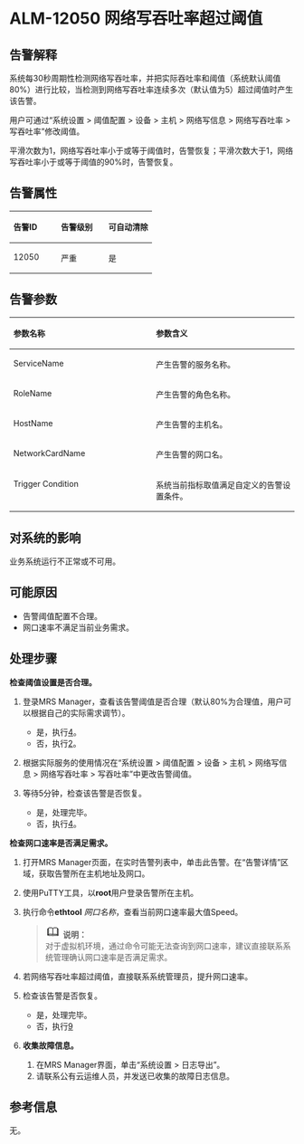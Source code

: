 # ALM-12050 网络写吞吐率超过阈值<a name="ZH-CN_TOPIC_0093195099"></a>

## 告警解释<a name="zh-cn_topic_0087154418_zh-cn_topic_0087039440_section45345163"></a>

系统每30秒周期性检测网络写吞吐率，并把实际吞吐率和阈值（系统默认阈值80%）进行比较，当检测到网络写吞吐率连续多次（默认值为5）超过阈值时产生该告警。

用户可通过“系统设置 \> 阈值配置 \> 设备 \> 主机 \> 网络写信息 \> 网络写吞吐率 \> 写吞吐率”修改阈值。

平滑次数为1，网络写吞吐率小于或等于阈值时，告警恢复；平滑次数大于1，网络写吞吐率小于或等于阈值的90%时，告警恢复。

## 告警属性<a name="zh-cn_topic_0087154418_zh-cn_topic_0087039440_section5453291"></a>

<a name="zh-cn_topic_0087154418_zh-cn_topic_0087039440_table23930420"></a>
<table><thead align="left"><tr id="zh-cn_topic_0087154418_zh-cn_topic_0087039440_row6912640"><th class="cellrowborder" valign="top" width="33.33333333333333%" id="mcps1.1.4.1.1"><p id="zh-cn_topic_0087154418_zh-cn_topic_0087039440_p23052935"><a name="zh-cn_topic_0087154418_zh-cn_topic_0087039440_p23052935"></a><a name="zh-cn_topic_0087154418_zh-cn_topic_0087039440_p23052935"></a>告警ID</p>
</th>
<th class="cellrowborder" valign="top" width="33.33333333333333%" id="mcps1.1.4.1.2"><p id="zh-cn_topic_0087154418_zh-cn_topic_0087039440_p55348467"><a name="zh-cn_topic_0087154418_zh-cn_topic_0087039440_p55348467"></a><a name="zh-cn_topic_0087154418_zh-cn_topic_0087039440_p55348467"></a>告警级别</p>
</th>
<th class="cellrowborder" valign="top" width="33.33333333333333%" id="mcps1.1.4.1.3"><p id="zh-cn_topic_0087154418_zh-cn_topic_0087039440_p54040876"><a name="zh-cn_topic_0087154418_zh-cn_topic_0087039440_p54040876"></a><a name="zh-cn_topic_0087154418_zh-cn_topic_0087039440_p54040876"></a>可自动清除</p>
</th>
</tr>
</thead>
<tbody><tr id="zh-cn_topic_0087154418_zh-cn_topic_0087039440_row15234841"><td class="cellrowborder" valign="top" width="33.33333333333333%" headers="mcps1.1.4.1.1 "><p id="zh-cn_topic_0087154418_zh-cn_topic_0087039440_p26062627"><a name="zh-cn_topic_0087154418_zh-cn_topic_0087039440_p26062627"></a><a name="zh-cn_topic_0087154418_zh-cn_topic_0087039440_p26062627"></a>12050</p>
</td>
<td class="cellrowborder" valign="top" width="33.33333333333333%" headers="mcps1.1.4.1.2 "><p id="zh-cn_topic_0087154418_zh-cn_topic_0087039440_p30698033"><a name="zh-cn_topic_0087154418_zh-cn_topic_0087039440_p30698033"></a><a name="zh-cn_topic_0087154418_zh-cn_topic_0087039440_p30698033"></a>严重</p>
</td>
<td class="cellrowborder" valign="top" width="33.33333333333333%" headers="mcps1.1.4.1.3 "><p id="zh-cn_topic_0087154418_zh-cn_topic_0087039440_p3512748"><a name="zh-cn_topic_0087154418_zh-cn_topic_0087039440_p3512748"></a><a name="zh-cn_topic_0087154418_zh-cn_topic_0087039440_p3512748"></a>是</p>
</td>
</tr>
</tbody>
</table>

## 告警参数<a name="zh-cn_topic_0087154418_zh-cn_topic_0087039440_section49079619"></a>

<a name="zh-cn_topic_0087154418_zh-cn_topic_0087039440_table16097147"></a>
<table><thead align="left"><tr id="zh-cn_topic_0087154418_zh-cn_topic_0087039440_row57612784"><th class="cellrowborder" valign="top" width="50%" id="mcps1.1.3.1.1"><p id="zh-cn_topic_0087154418_zh-cn_topic_0087039440_p36123922"><a name="zh-cn_topic_0087154418_zh-cn_topic_0087039440_p36123922"></a><a name="zh-cn_topic_0087154418_zh-cn_topic_0087039440_p36123922"></a>参数名称</p>
</th>
<th class="cellrowborder" valign="top" width="50%" id="mcps1.1.3.1.2"><p id="zh-cn_topic_0087154418_zh-cn_topic_0087039440_p40356556"><a name="zh-cn_topic_0087154418_zh-cn_topic_0087039440_p40356556"></a><a name="zh-cn_topic_0087154418_zh-cn_topic_0087039440_p40356556"></a>参数含义</p>
</th>
</tr>
</thead>
<tbody><tr id="zh-cn_topic_0087154418_zh-cn_topic_0087039440_row47655623"><td class="cellrowborder" valign="top" width="50%" headers="mcps1.1.3.1.1 "><p id="zh-cn_topic_0087154418_zh-cn_topic_0087039440_p34900267"><a name="zh-cn_topic_0087154418_zh-cn_topic_0087039440_p34900267"></a><a name="zh-cn_topic_0087154418_zh-cn_topic_0087039440_p34900267"></a>ServiceName</p>
</td>
<td class="cellrowborder" valign="top" width="50%" headers="mcps1.1.3.1.2 "><p id="zh-cn_topic_0087154418_zh-cn_topic_0087039440_p8349342"><a name="zh-cn_topic_0087154418_zh-cn_topic_0087039440_p8349342"></a><a name="zh-cn_topic_0087154418_zh-cn_topic_0087039440_p8349342"></a>产生告警的服务名称。</p>
</td>
</tr>
<tr id="zh-cn_topic_0087154418_zh-cn_topic_0087039440_row8035222"><td class="cellrowborder" valign="top" width="50%" headers="mcps1.1.3.1.1 "><p id="zh-cn_topic_0087154418_zh-cn_topic_0087039440_p46873254"><a name="zh-cn_topic_0087154418_zh-cn_topic_0087039440_p46873254"></a><a name="zh-cn_topic_0087154418_zh-cn_topic_0087039440_p46873254"></a>RoleName</p>
</td>
<td class="cellrowborder" valign="top" width="50%" headers="mcps1.1.3.1.2 "><p id="zh-cn_topic_0087154418_zh-cn_topic_0087039440_p38637210"><a name="zh-cn_topic_0087154418_zh-cn_topic_0087039440_p38637210"></a><a name="zh-cn_topic_0087154418_zh-cn_topic_0087039440_p38637210"></a>产生告警的角色名称。</p>
</td>
</tr>
<tr id="zh-cn_topic_0087154418_zh-cn_topic_0087039440_row12190573"><td class="cellrowborder" valign="top" width="50%" headers="mcps1.1.3.1.1 "><p id="zh-cn_topic_0087154418_zh-cn_topic_0087039440_p47912371"><a name="zh-cn_topic_0087154418_zh-cn_topic_0087039440_p47912371"></a><a name="zh-cn_topic_0087154418_zh-cn_topic_0087039440_p47912371"></a>HostName</p>
</td>
<td class="cellrowborder" valign="top" width="50%" headers="mcps1.1.3.1.2 "><p id="zh-cn_topic_0087154418_zh-cn_topic_0087039440_p55696849"><a name="zh-cn_topic_0087154418_zh-cn_topic_0087039440_p55696849"></a><a name="zh-cn_topic_0087154418_zh-cn_topic_0087039440_p55696849"></a>产生告警的主机名。</p>
</td>
</tr>
<tr id="zh-cn_topic_0087154418_zh-cn_topic_0087039440_row31509601"><td class="cellrowborder" valign="top" width="50%" headers="mcps1.1.3.1.1 "><p id="zh-cn_topic_0087154418_zh-cn_topic_0087039440_p2140920"><a name="zh-cn_topic_0087154418_zh-cn_topic_0087039440_p2140920"></a><a name="zh-cn_topic_0087154418_zh-cn_topic_0087039440_p2140920"></a>NetworkCardName</p>
</td>
<td class="cellrowborder" valign="top" width="50%" headers="mcps1.1.3.1.2 "><p id="zh-cn_topic_0087154418_zh-cn_topic_0087039440_p39196794"><a name="zh-cn_topic_0087154418_zh-cn_topic_0087039440_p39196794"></a><a name="zh-cn_topic_0087154418_zh-cn_topic_0087039440_p39196794"></a>产生告警的网口名。</p>
</td>
</tr>
<tr id="zh-cn_topic_0087154418_zh-cn_topic_0087039440_row17226832"><td class="cellrowborder" valign="top" width="50%" headers="mcps1.1.3.1.1 "><p id="zh-cn_topic_0087154418_zh-cn_topic_0087039440_p53196128"><a name="zh-cn_topic_0087154418_zh-cn_topic_0087039440_p53196128"></a><a name="zh-cn_topic_0087154418_zh-cn_topic_0087039440_p53196128"></a>Trigger Condition</p>
</td>
<td class="cellrowborder" valign="top" width="50%" headers="mcps1.1.3.1.2 "><p id="zh-cn_topic_0087154418_zh-cn_topic_0087039440_p13919121"><a name="zh-cn_topic_0087154418_zh-cn_topic_0087039440_p13919121"></a><a name="zh-cn_topic_0087154418_zh-cn_topic_0087039440_p13919121"></a>系统当前指标取值满足自定义的告警设置条件。</p>
</td>
</tr>
</tbody>
</table>

## 对系统的影响<a name="zh-cn_topic_0087154418_zh-cn_topic_0087039440_section39063389"></a>

业务系统运行不正常或不可用。

## 可能原因<a name="zh-cn_topic_0087154418_zh-cn_topic_0087039440_section16026187"></a>

-   告警阈值配置不合理。
-   网口速率不满足当前业务需求。

## 处理步骤<a name="zh-cn_topic_0087154418_zh-cn_topic_0087039440_section10017956"></a>

**检查阈值设置是否合理。**

1.  登录MRS Manager，查看该告警阈值是否合理（默认80%为合理值，用户可以根据自己的实际需求调节）。
    -   是，执行[4](#zh-cn_topic_0087154418_zh-cn_topic_0087039440_li4094243815441)。
    -   否，执行[2](#zh-cn_topic_0087154418_zh-cn_topic_0087039440_li4243330315441)。

2.  <a name="zh-cn_topic_0087154418_zh-cn_topic_0087039440_li4243330315441"></a>根据实际服务的使用情况在“系统设置 \> 阈值配置 \> 设备 \> 主机 \> 网络写信息 \> 网络写吞吐率 \> 写吞吐率”中更改告警阈值。
3.  等待5分钟，检查该告警是否恢复。
    -   是，处理完毕。
    -   否，执行[4](#zh-cn_topic_0087154418_zh-cn_topic_0087039440_li4094243815441)。


**检查网口速率是否满足需求。**

1.  <a name="zh-cn_topic_0087154418_zh-cn_topic_0087039440_li4094243815441"></a>打开MRS Manager页面，在实时告警列表中，单击此告警。在“告警详情”区域，获取告警所在主机地址及网口。
2.  使用PuTTY工具，以**root**用户登录告警所在主机。
3.  执行命令**ethtool** _网口名称_，查看当前网口速率最大值Speed。

    >![](public_sys-resources/icon-note.gif) **说明：**   
    >对于虚拟机环境，通过命令可能无法查询到网口速率，建议直接联系系统管理确认网口速率是否满足需求。  

4.  若网络写吞吐率超过阈值，直接联系系统管理员，提升网口速率。
5.  检查该告警是否恢复。
    -   是，处理完毕。
    -   否，执行[9](#zh-cn_topic_0087154418_li1726490111414)

6.  <a name="zh-cn_topic_0087154418_li1726490111414"></a>**收集故障信息。**
    1.  在MRS Manager界面，单击“系统设置 \> 日志导出”。
    2.  请联系公有云运维人员，并发送已收集的故障日志信息。


## 参考信息<a name="zh-cn_topic_0087154418_zh-cn_topic_0087039440_section23052747"></a>

无。


